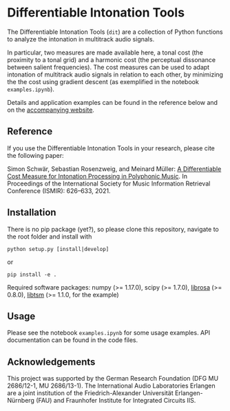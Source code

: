 # Differentiable Intonation Tools

The Differentiable Intonation Tools (`dit`) are a collection of Python functions to analyze the intonation in multitrack audio signals.

In particular, two measures are made available here, a tonal cost (the proximity to a tonal grid) and a harmonic cost (the perceptual dissonance between salient frequencies). The cost measures can be used to adapt intonation of multitrack audio signals in relation to each other, by minimizing the the cost using gradient descent (as exemplified in the notebook `examples.ipynb`).

Details and application examples can be found in the reference below and on the [accompanying website](https://www.audiolabs-erlangen.de/resources/MIR/2021-ISMIR-IntonationCostMeasure).

## Reference

If you use the Differentiable Intonation Tools in your research, please cite the following paper:

Simon Schwär, Sebastian Rosenzweig, and Meinard Müller: [A Differentiable Cost Measure for Intonation Processing in Polyphonic Music](https://archives.ismir.net/ismir2021/paper/000078.pdf). In Proceedings of the International Society for Music Information Retrieval Conference (ISMIR): 626–633, 2021.

## Installation

There is no pip package (yet?), so please clone this repository, navigate to the root folder and install with
```
python setup.py [install|develop]
```
or
```
pip install -e .
```

Required software packages: numpy (>= 1.17.0), scipy (>= 1.7.0), [librosa](https://github.com/librosa/librosa) (>= 0.8.0), [libtsm](https://github.com/meinardmueller/libtsm) (>= 1.1.0, for the example)

## Usage

Please see the notebook `examples.ipynb` for some usage examples. API documentation can be found in the code files.


## Acknowledgements

This project was supported by the German Research Foundation (DFG MU 2686/12-1, MU 2686/13-1). The International Audio Laboratories Erlangen are a joint institution of the Friedrich-Alexander Universität Erlangen-Nürnberg (FAU) and Fraunhofer Institute for Integrated Circuits IIS.
